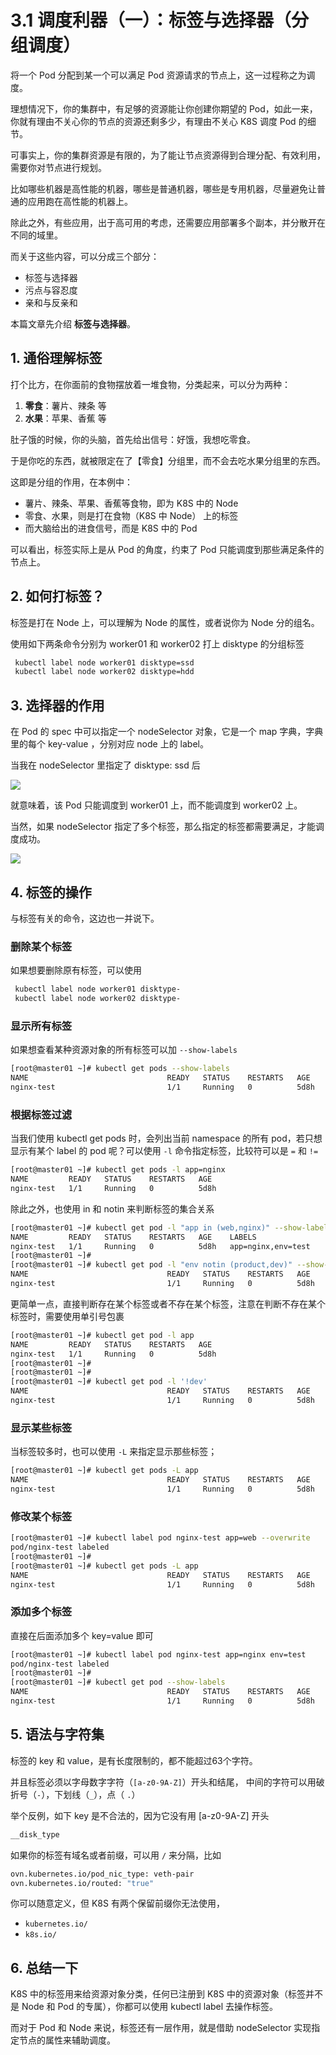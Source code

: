 # 3.1 调度利器（一）：标签与选择器（分组调度）

将一个 Pod 分配到某一个可以满足 Pod 资源请求的节点上，这一过程称之为调度。

理想情况下，你的集群中，有足够的资源能让你创建你期望的 Pod，如此一来，你就有理由不关心你的节点的资源还剩多少，有理由不关心 K8S 调度 Pod 的细节。

可事实上，你的集群资源是有限的，为了能让节点资源得到合理分配、有效利用，需要你对节点进行规划。

比如哪些机器是高性能的机器，哪些是普通机器，哪些是专用机器，尽量避免让普通的应用跑在高性能的机器上。

除此之外，有些应用，出于高可用的考虑，还需要应用部署多个副本，并分散开在不同的域里。

而关于这些内容，可以分成三个部分：

* 标签与选择器
* 污点与容忍度
* 亲和与反亲和

本篇文章先介绍 **标签与选择器**。

## 1. 通俗理解标签


打个比方，在你面前的食物摆放着一堆食物，分类起来，可以分为两种：

1. **零食**：薯片、辣条 等
2. **水果**：苹果、香蕉 等

肚子饿的时候，你的头脑，首先给出信号：好饿，我想吃零食。

于是你吃的东西，就被限定在了【零食】分组里，而不会去吃水果分组里的东西。

这即是分组的作用，在本例中：

* 薯片、辣条、苹果、香蕉等食物，即为 K8S 中的 Node
* 零食、水果，则是打在食物（K8S 中 Node） 上的标签
* 而大脑给出的进食信号，而是 K8S 中的 Pod

可以看出，标签实际上是从 Pod 的角度，约束了 Pod 只能调度到那些满足条件的节点上。

## 2. 如何打标签？

标签是打在 Node 上，可以理解为 Node 的属性，或者说你为 Node 分的组名。

使用如下两条命令分别为 worker01 和 worker02 打上 disktype 的分组标签

```bash
 kubectl label node worker01 disktype=ssd
 kubectl label node worker02 disktype=hdd
```

## 3. 选择器的作用

在 Pod 的 spec 中可以指定一个 nodeSelector 对象，它是一个 map 字典，字典里的每个 key-value ，分别对应 node 上的 label。

当我在 nodeSelector 里指定了 disktype: ssd 后

![](https://image.iswbm.com/20220308204936.png)

就意味着，该 Pod 只能调度到 worker01 上，而不能调度到 worker02 上。

当然，如果 nodeSelector 指定了多个标签，那么指定的标签都需要满足，才能调度成功。

![](https://image.iswbm.com/20220308225238.png)

## 4. 标签的操作

与标签有关的命令，这边也一并说下。

### 删除某个标签

如果想要删除原有标签，可以使用

```bash
 kubectl label node worker01 disktype-
 kubectl label node worker02 disktype-
```

### 显示所有标签

如果想查看某种资源对象的所有标签可以加 `--show-labels`

```bash
[root@master01 ~]# kubectl get pods --show-labels
NAME                               READY   STATUS    RESTARTS   AGE    LABELS
nginx-test                         1/1     Running   0          5d8h   app=nginx
```

### 根据标签过滤

当我们使用 kubectl get pods 时，会列出当前 namespace 的所有 pod，若只想显示有某个 label 的 pod 呢？可以使用 `-l` 命令指定标签，比较符可以是 `=` 和 `!=` 

```bash
[root@master01 ~]# kubectl get pods -l app=nginx
NAME         READY   STATUS    RESTARTS   AGE
nginx-test   1/1     Running   0          5d8h
```

除此之外，也使用 in 和 notin 来判断标签的集合关系

```bash
[root@master01 ~]# kubectl get pod -l "app in (web,nginx)" --show-labels
NAME         READY   STATUS    RESTARTS   AGE    LABELS
nginx-test   1/1     Running   0          5d8h   app=nginx,env=test
[root@master01 ~]#
[root@master01 ~]# kubectl get pod -l "env notin (product,dev)" --show-labels
NAME                               READY   STATUS    RESTARTS   AGE    LABELS
nginx-test                         1/1     Running   0          5d8h   app=nginx,env=test
```

更简单一点，直接判断存在某个标签或者不存在某个标签，注意在判断不存在某个标签时，需要使用单引号包裹

```bash
[root@master01 ~]# kubectl get pod -l app
NAME         READY   STATUS    RESTARTS   AGE
nginx-test   1/1     Running   0          5d8h
[root@master01 ~]#
[root@master01 ~]#
[root@master01 ~]# kubectl get pod -l '!dev'
NAME                               READY   STATUS    RESTARTS   AGE
nginx-test                         1/1     Running   0          5d8h
```

### 显示某些标签

当标签较多时，也可以使用 `-L` 来指定显示那些标签；

```bash
[root@master01 ~]# kubectl get pods -L app
NAME                               READY   STATUS    RESTARTS   AGE    APP
nginx-test                         1/1     Running   0          5d8h   nginx
```

### 修改某个标签

```bash
[root@master01 ~]# kubectl label pod nginx-test app=web --overwrite
pod/nginx-test labeled
[root@master01 ~]#
[root@master01 ~]# kubectl get pods -L app
NAME                               READY   STATUS    RESTARTS   AGE    APP
nginx-test                         1/1     Running   0          5d8h   web
```

### 添加多个标签

直接在后面添加多个 key=value 即可

```bash
[root@master01 ~]# kubectl label pod nginx-test app=nginx env=test
pod/nginx-test labeled
[root@master01 ~]#
[root@master01 ~]# kubectl get pod --show-labels
NAME                               READY   STATUS    RESTARTS   AGE    LABELS
nginx-test                         1/1     Running   0          5d8h   app=nginx,env=test
```

## 5. 语法与字符集

标签的 key 和 value，是有长度限制的，都不能超过63个字符。

并且标签必须以字母数字字符（`[a-z0-9A-Z]`）开头和结尾， 中间的字符可以用破折号（`-`），下划线（`_`），点（ `.`）

举个反例，如下 key 是不合法的，因为它没有用 [a-z0-9A-Z] 开头

```bash
__disk_type
```

如果你的标签有域名或者前缀，可以用 `/` 来分隔，比如

```bash
ovn.kubernetes.io/pod_nic_type: veth-pair
ovn.kubernetes.io/routed: "true"
```

你可以随意定义，但 K8S 有两个保留前缀你无法使用，

* `kubernetes.io/`
* `k8s.io/`

## 6. 总结一下

K8S 中的标签用来给资源对象分类，任何已注册到 K8S 中的资源对象（标签并不是 Node 和 Pod 的专属），你都可以使用 kubectl label 去操作标签。

而对于 Pod 和 Node 来说，标签还有一层作用，就是借助 nodeSelector 实现指定节点的属性来辅助调度。


